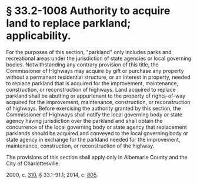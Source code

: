 # § 33.2-1008 Authority to acquire land to replace parkland; applicability.

<p>For the purposes of this section, "parkland" only includes parks and recreational areas under the jurisdiction of state agencies or local governing bodies. Notwithstanding any contrary provision of this title, the Commissioner of Highways may acquire by gift or purchase any property without a permanent residential structure, or an interest in property, needed to replace parkland that is acquired for the improvement, maintenance, construction, or reconstruction of highways. Land acquired to replace parkland shall be abutting or appurtenant to the property of rights-of-way acquired for the improvement, maintenance, construction, or reconstruction of highways. Before exercising the authority granted by this section, the Commissioner of Highways shall notify the local governing body or state agency having jurisdiction over the parkland and shall obtain the concurrence of the local governing body or state agency that replacement parklands should be acquired and conveyed to the local governing body or state agency in exchange for the parkland needed for the improvement, maintenance, construction, or reconstruction of the highway.</p><p>The provisions of this section shall apply only in Albemarle County and the City of Charlottesville.</p><p>2000, c. <a href='http://lis.virginia.gov/cgi-bin/legp604.exe?001+ful+CHAP0310'>310</a>, § 33.1-91.1; 2014, c. <a href='http://lis.virginia.gov/cgi-bin/legp604.exe?141+ful+CHAP0805'>805</a>.</p>